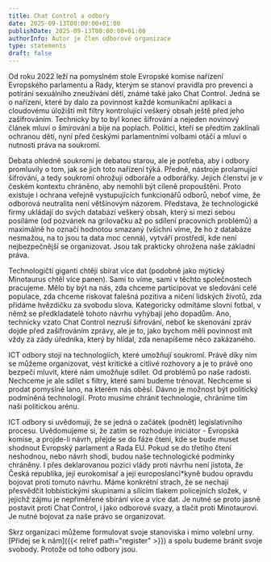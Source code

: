 ```yaml
---
title: Chat Control a odbory
date: 2025-09-13T00:00:00+01:00
publishDate: 2025-09-13T00:00:00+01:00
authorInfo: Autor je člen odborové organizace
type: statements
draft: false
---
```


Od roku 2022 leží na pomyslném stole Evropské komise nařízení Evropského parlamentu a Rady, kterým se stanoví pravidla pro prevenci a potírání sexuálního zneužívání dětí, známé také jako Chat Control. Jedná se o nařízení, které by dalo za povinnost každé komunikační aplikaci a cloudovému úložišti mít filtry kontrolující veškerý obsah ještě před jeho zašifrováním. Technicky by to byl konec šifrování a nejeden novinový článek mluví o šmírování a bije na poplach. Politici, kteří se předtím zaklínali ochranou dětí, nyní před českými parlamentními volbami otáčí a mluví o nutnosti práva na soukromí.

Debata ohledně soukromí je debatou starou, ale je potřeba, aby i odbory promluvily o tom, jak se jich toto nařízení týká. Předně, nástroje prolamující šifrování, a tedy soukromí ohrožují odboráře a odborářky. Jejich členství je v českém kontextu chráněno, aby nemohli být cíleně propouštěni. Proto existuje i ochrana veřejně vystupujících funkcionářů odborů, neboť víme, že odborová neutralita není většinovým názorem. Představa, že technologické firmy ukládají do svých databází veškerý obsah, který si mezi sebou posíláme (od pozvánek na grilovačku až po sdílení pracovních problémů) a maximálně ho označí hodnotou smazaný (všichni víme, že ho z databáze nesmažou, na to jsou ta data moc cenná), vytváří prostředí, kde není nejbezpečnější se organizovat. Jsou tak prakticky ohrožena naše základní práva.

Technologičtí giganti chtějí sbírat více dat (podobně jako mýtický Minotaurus chtěl více panen). Sami to víme, sami v těchto společnostech pracujeme. Mělo by být na nás, zda chceme participovat ve sledování celé populace, zda chceme riskovat falešná pozitiva a ničení lidských životů, zda přidáme hvězdičku za svobodu slova. Kategoricky odmítáme slovní fotbal, v němž se předkladatelé tohoto návrhu vyhýbají jeho dopadům. Ano, technicky vzato Chat Control nezruší šifrování, neboť ke skenování zpráv dojde před zašifrováním zprávy, ale je to, jako bychom měli povinnost mít vždy za zády úředníka, který by hlídal, zda nenapíšeme něco zakázaného.

ICT odbory stojí na technologiích, které umožňují soukromí. Právě díky nim se můžeme organizovat, vést kritické a citlivé rozhovory a je to právě ono bezpečí mluvit, které nám umožňuje sdílet. Od problémů po naše radosti. Nechceme je ale sdílet s filtry, které sami budeme trénovat. Nechceme si prodat pomyslné lano, na kterém nás oběsí. Dávno je možnost být politický podmíněná technologií. Proto musíme chránit technologie, chráníme tím naši politickou arénu.

ICT odbory si uvědomují, že se jedná o začátek (podnět) legislativního procesu. Uvědomujeme si, že zatím se rozhoduje iniciátor - Evropská komise, a projde-li návrh, přejde se do fáze čtení, kde se bude muset shodnout Evropský parlament a Rada EU. Pokud se do třetího čtení neshodnou, nebo návrh shodí, budou naše technologické podmínky chráněny. I přes deklarovanou pozici vlády proti návrhu není jistota, že Česká republika, její eurokomisař a její europoslanci*kyně budou opravdu bojovat proti tomuto návrhu. Máme konkrétní strach, že se nechají přesvědčit lobbistickými skupinami a sílícím tlakem policejních složek, v jejichž zájmu je nepřiměřené sbírání více a více dat. Je nutné se proto jasně postavit proti Chat Control, i jako odborové svazy, a tlačit proti Minotaurovi. Je nutné bojovat za naše právo se organizovat. 

Skrz organizaci můžeme formulovat svoje stanoviska i mimo volební urny. [Přidej se k nám]({{< relref path="register" >}}) a spolu budeme bránit svoje svobody. Protože od toho odbory jsou.
